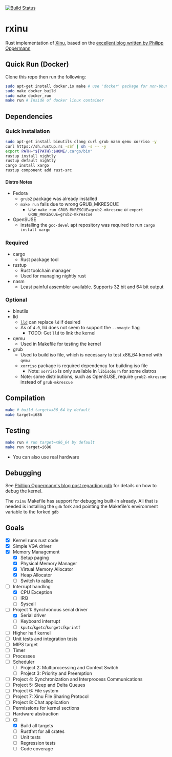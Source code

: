 [![Build Status](https://travis-ci.org/robert-w-gries/rxinu.svg?branch=master)](https://travis-ci.org/robert-w-gries/rxinu)

# rxinu
Rust implementation of [Xinu](https://github.com/xinu-os/xinu), based on the [excellent blog written by Philipp Oppermann](https://os.phil-opp.com/)

## Quick Run (Docker)

Clone this repo then run the following:

```bash
sudo apt-get install docker.io make # use 'docker' package for non-Ubuntu distros
sudo make docker_build
sudo make docker_run
make run # Inside of docker linux container
```

## Dependencies

### Quick Installation

```bash
sudo apt-get install binutils clang curl grub nasm qemu xorriso -y
curl https://sh.rustup.rs -sSf | sh -s -- -y
export PATH="${PATH}:$HOME/.cargo/bin"
rustup install nightly
rustup default nightly
cargo install xargo
rustup component add rust-src
```

#### Distro Notes

* Fedora
  * `grub2` package was already installed
  * `make run` fails due to wrong GRUB_MKRESCUE
    * Use `make run GRUB_MKRESCUE=grub2-mkrescue` or `export GRUB_MKRESCUE=grub2-mkrescue`
* OpenSUSE
  * installing the `gcc-devel` apt repository was required to run `cargo install xargo`

### Required

* cargo
  * Rust package tool
* rustup
  * Rust toolchain manager
  * Used for managing nightly rust
* nasm
  * Least painful assembler available. Supports 32 bit and 64 bit output

### Optional

* binutils
* lld
  * [`lld`](http://lld.llvm.org/) can replace `ld` if desired
  * As of `4.0`, lld does not seem to support the `--nmagic` flag
    * TODO: Get `lld` to link the kernel
* qemu
  * Used in Makefile for testing the kernel
* grub
  * Used to build iso file, which is necessary to test x86_64 kernel with `qemu`
  * `xorriso` package is required dependency for building iso file
    * Note: `xorriso` is only available in `libisoburn` for some distros
  * Note: some distributions, such as OpenSUSE, require `grub2-mkrescue` instead of `grub-mkrescue`

## Compilation

```bash
make # build target=x86_64 by default
make target=i686
```

## Testing

```bash
make run # run target=x86_64 by default
make run target=i686
```

* You can also use real hardware

## Debugging

See [Phillipp Oppermann's blog post regarding gdb](https://os.phil-opp.com/set-up-gdb/) for details on how to debug the kernel.

The `rxinu` Makefile has support for debugging built-in already. All that is needed is installing the `gdb` fork and pointing the Makefile's environment variable to the forked `gdb`

## Goals

- [x] Kernel runs rust code
- [x] Simple VGA driver
- [x] Memory Management
  - [x] Setup paging
  - [x] Physical Memory Manager
  - [x] Virtual Memory Allocator
  - [x] Heap Allocator
  - [ ] Switch to [ralloc](https://github.com/redox-os/ralloc)
- [ ] Interrupt handling
  - [x] CPU Exception
  - [ ] IRQ
  - [ ] Syscall
- [ ] Project 1: Synchronous serial driver
  - [x] Serial driver
  - [ ] Keyboard interrupt
  - [ ] `kputc`/`kgetc`/`kungetc`/`kprintf`
- [ ] Higher half kernel
- [ ] Unit tests and integration tests
- [ ] MIPS target
- [ ] Timer
- [ ] Processes
- [ ] Scheduler
  - [ ] Project 2: Multiprocessing and Context Switch
  - [ ] Project 3: Priority and Preemption
- [ ] Project 4: Synchronization and Interprocess Communications
- [ ] Project 5: Sleep and Delta Queues
- [ ] Project 6: File system
- [ ] Project 7: Xinu File Sharing Protocol
- [ ] Project 8: Chat application
- [ ] Permissions for kernel sections
- [ ] Hardware abstraction
- [ ] CI
  - [x] Build all targets
  - [ ] Rustfmt for all crates
  - [ ] Unit tests
  - [ ] Regression tests
  - [ ] Code coverage
